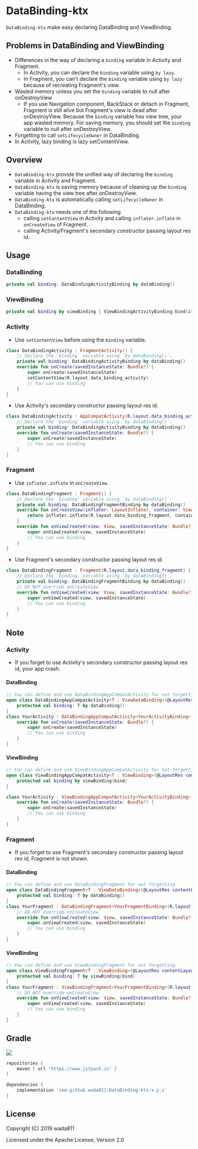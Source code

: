 DataBinding-ktx
=====

`DataBinding-ktx` make easy declaring DataBinding and ViewBinding.

## Problems in DataBinding and ViewBinding
- Differences in the way of declaring a `binding` variable in Activity and Fragment.
    - In Activity, you can declare the `binding` variable using `by lazy`.
    - In Fragment, you can't declare the `binding` variable using `by lazy` because of recreating Fragment's view.
- Wasted memory unless you set the `binding` variable to null after onDestroyView
    - If you use Navigation component, BackStack or detach in Fragment, Fragment is still alive but Fragment's view is dead after onDestroyView.
      Because the `binding` variable has view tree, your app wasted memory.
      For saving memory, you should set the `binding` variable to null after onDestroyView.
- Forgetting to call `setLifecycleOwner` in DataBinding.
- In Activity, lazy binding is lazy setContentView. 

## Overview
- `DataBinding-ktx` provide the unified way of declaring the `binding` variable in Activity and Fragment.
- `DataBinding-ktx` is saving memory because of cleaning up the `binding` variable having the view tree after onDestroyView.
- `DataBinding-ktx` is automatically calling `setLifecycleOwner` in DataBinding.
- `DataBinding-ktx` needs one of the following
    - calling `setContentView` in Activity and calling `inflater.inflate` in `onCreateView` of Fragment.
    - calling Activity/Fragment's secondary constructor passing layout res id.

## Usage 
### DataBinding
```kotlin
private val binding: DataBindingActivityBinding by dataBinding()
```
### ViewBinding
```kotlin
private val binding by viewBinding { ViewBindingActivityBinding.bind(it) }
```
### Activity
- Use `setContentView` before using the `binding` variable.
```kotlin
class DataBindingActivity : FragmentActivity() {
    // Declare the `binding` variable using `by dataBinding()`.
    private val binding: DataBindingActivityBinding by dataBinding()
    override fun onCreate(savedInstanceState: Bundle?) {
        super.onCreate(savedInstanceState)
        setContentView(R.layout.data_binding_activity)
        // You can use binding
    }
}
```
- Use Activity's secondary constructor passing layout res id.
```kotlin
class DataBindingActivity : AppCompatActivity(R.layout.data_binding_activity) {
    // Declare the `binding` variable using `by dataBinding()`.
    private val binding: DataBindingActivityBinding by dataBinding()
    override fun onCreate(savedInstanceState: Bundle?) {
        super.onCreate(savedInstanceState)
        // You can use binding
    }
}
```

### Fragment
- Use `inflater.inflate` in `onCreateView`.
```kotlin
class DataBindingFragment : Fragment() {
    // Declare the `binding` variable using `by dataBinding()`.
    private val binding: DataBindingFragmentBinding by dataBinding()
    override fun onCreateView(inflater: LayoutInflater, container: ViewGroup?, savedInstanceState: Bundle?): View? {
        return inflater.inflate(R.layout.data_binding_fragment, container, false)
    }
    override fun onViewCreated(view: View, savedInstanceState: Bundle?) {
        super.onViewCreated(view, savedInstanceState)
        // You can use binding
    }
}
```
- Use Fragment's secondary constructor passing layout res id.
```kotlin
class DataBindingFragment : Fragment(R.layout.data_binding_fragment) {
    // Declare the `binding` variable using `by dataBinding()`.
    private val binding: DataBindingFragmentBinding by dataBinding()
    // DO NOT override onCreateView
    override fun onViewCreated(view: View, savedInstanceState: Bundle?) {
        super.onViewCreated(view, savedInstanceState)
        // You can use binding
    }
}
```


## Note
### Activity
- If you forget to use Activity's secondary constructor passing layout res id, your app crash.

#### DataBinding
```kotlin
// You can define and use DataBindingAppCompatActivity for not forgetting.
open class DataBindingAppCompatActivity<T : ViewDataBinding>(@LayoutRes contentLayoutId : Int) : AppCompatActivity(contentLayoutId) {
    protected val binding: T by dataBinding()
} 
class YourActivity : DataBindingAppCompatActivity<YourActivityBinding>(R.layout.your_activity) {
    override fun onCreate(savedInstanceState: Bundle?) {
        super.onCreate(savedInstanceState)
        // You can use binding
    }
}
```
#### ViewBinding
```kotlin
// You can define and use ViewBindingAppCompatActivity for not forgetting.
open class ViewBindingAppCompatActivity<T : ViewBinding>(@LayoutRes contentLayoutId: Int, bind: (View) -> T) : AppCompatActivity(contentLayoutId) {
    protected val binding by viewBinding(bind)
}

class YourActivity : ViewBindingAppCompatActivity<YourActivityBinding>(R.layout.your_activity, YourActivityBinding::bind) {
    override fun onCreate(savedInstanceState: Bundle?) {
        super.onCreate(savedInstanceState)
        // You can use binding
    }
}
```

### Fragment
- If you forget to use Fragment's secondary constructor passing layout res id, Fragment is not shown.

#### DataBinding
```kotlin
// You can define and use DataBindingFragment for not forgetting.
open class DataBindingFragment<T : ViewDataBinding>(@LayoutRes contentLayoutId : Int) : Fragment(contentLayoutId) {
    protected val binding: T by dataBinding()
} 
class YourFragment : DataBindingFragment<YourFragmentBinding>(R.layout.your_fragment) {
    // DO NOT override onCreateView
    override fun onViewCreated(view: View, savedInstanceState: Bundle?) {
        super.onViewCreated(view, savedInstanceState)
        // You can use binding
    }
}
```
#### ViewBinding
```kotlin
// You can define and use ViewBindingFragment for not forgetting.
open class ViewBindingFragment<T : ViewBinding>(@LayoutRes contentLayoutId : Int, bind: (View) -> T) : Fragment(contentLayoutId) {
    protected val binding: T by viewBinding(bind)
} 
class YourFragment : ViewBindingFragment<YourFragmentBinding>(R.layout.your_fragment) {
    // DO NOT override onCreateView
    override fun onViewCreated(view: View, savedInstanceState: Bundle?) {
        super.onViewCreated(view, savedInstanceState)
        // You can use binding
    }
}
```

## Gradle

[![](https://jitpack.io/v/wada811/DataBinding-ktx.svg)](https://jitpack.io/#wada811/DataBinding-ktx)

```groovy
repositories {
    maven { url "https://www.jitpack.io" }
}

dependencies {
    implementation 'com.github.wada811:DataBinding-ktx:x.y.z'
}
```

## License

Copyright (C) 2019 wada811

Licensed under the Apache License, Version 2.0
